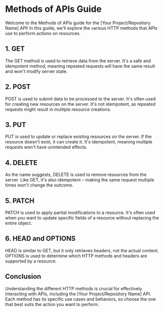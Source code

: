 # Methods of APIs Guide

Welcome to the Methods of APIs guide for the [Your Project/Repository Name] API! In this guide, we'll explore the various HTTP methods that APIs use to perform actions on resources.

## 1. GET

The GET method is used to retrieve data from the server. It's a safe and idempotent method, meaning repeated requests will have the same result and won't modify server state.

## 2. POST

POST is used to submit data to be processed to the server. It's often used for creating new resources on the server. It's not idempotent, as repeated requests might result in multiple resource creations.

## 3. PUT

PUT is used to update or replace existing resources on the server. If the resource doesn't exist, it can create it. It's idempotent, meaning multiple requests won't have unintended effects.

## 4. DELETE

As the name suggests, DELETE is used to remove resources from the server. Like GET, it's also idempotent – making the same request multiple times won't change the outcome.

## 5. PATCH

PATCH is used to apply partial modifications to a resource. It's often used when you want to update specific fields of a resource without replacing the entire object.

## 6. HEAD and OPTIONS

HEAD is similar to GET, but it only retrieves headers, not the actual content. OPTIONS is used to determine which HTTP methods and headers are supported by a resource.

## Conclusion

Understanding the different HTTP methods is crucial for effectively interacting with APIs, including the [Your Project/Repository Name] API. Each method has its specific use cases and behaviors, so choose the one that best suits the action you want to perform.
